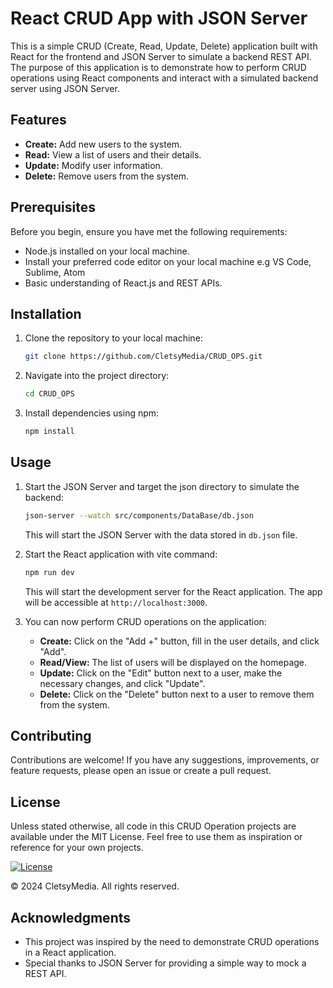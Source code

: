 # React CRUD App with JSON Server

This is a simple CRUD (Create, Read, Update, Delete) application built with React for the frontend and JSON Server to simulate a backend REST API. The purpose of this application is to demonstrate how to perform CRUD operations using React components and interact with a simulated backend server using JSON Server.

## Features

- **Create:** Add new users to the system.
- **Read:** View a list of users and their details.
- **Update:** Modify user information.
- **Delete:** Remove users from the system.

## Prerequisites

Before you begin, ensure you have met the following requirements:

- Node.js installed on your local machine.
- Install your preferred code editor on your local machine e.g VS Code, Sublime, Atom
- Basic understanding of React.js and REST APIs.

## Installation

1. Clone the repository to your local machine:

    ```bash
    git clone https://github.com/CletsyMedia/CRUD_OPS.git
    ```

2. Navigate into the project directory:

    ```bash
    cd CRUD_OPS
    ```

3. Install dependencies using npm:

    ```bash
    npm install
    ```

## Usage

1. Start the JSON Server and target the json directory to simulate the backend:

    ```bash
    json-server --watch src/components/DataBase/db.json
    ```

   This will start the JSON Server with the data stored in `db.json` file.

2. Start the React application with vite command:

    ```bash
    npm run dev
    ```

   This will start the development server for the React application. The app will be accessible at `http://localhost:3000`.

3. You can now perform CRUD operations on the application:

   - **Create:** Click on the "Add +" button, fill in the user details, and click "Add".
   - **Read/View:** The list of users will be displayed on the homepage.
   - **Update:** Click on the "Edit" button next to a user, make the necessary changes, and click "Update".
   - **Delete:** Click on the "Delete" button next to a user to remove them from the system.

## Contributing

Contributions are welcome! If you have any suggestions, improvements, or feature requests, please open an issue or create a pull request.

## License

Unless stated otherwise, all code in this CRUD Operation projects are available under the MIT License. Feel free to use them as inspiration or reference for your own projects.

[![License](https://img.shields.io/github/license/CletsyMedia/CRUD_OPS?style=for-the-badge&logo=github)](https://github.com/CletsyMedia/CRUD_OPS/blob/master/LICENSE)

© 2024 CletsyMedia. All rights reserved.

## Acknowledgments

- This project was inspired by the need to demonstrate CRUD operations in a React application.
- Special thanks to JSON Server for providing a simple way to mock a REST API.
